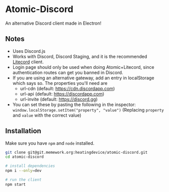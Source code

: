 # Atomic-Discord
An alternative Discord client made in Electron!

## Notes
 - Uses Discord.js
 - Works with Discord, Discord Staging, and it is the recommended [Litecord](https://git.memework.org/lnmds/litecord) client.
  - Login page should only be used when doing Atomic+Litecord, since authentication routes can get you banned in Discord.
  - If you are using an alternative gateway, add an entry in localStorage which says so. The properties you'll need are
    - url-cdn (default: https://cdn.discordapp.com)
    - url-api (default: https://discordapp.com)
    - url-invite (default: https://discord.gg)
   - You can set these by pasting the following in the inspector: `window.localStorage.setItem("property", "value")` (Replacing `property` and `value` with the correct value)

## Installation

Make sure you have `npm` and `node` installed.
```bash
git clone git@git.memework.org:heatingdevice/atomic-discord.git
cd atomic-discord

# install dependencies
npm i --only=dev

# run the client
npm start
```

